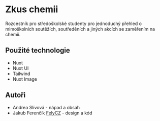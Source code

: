 # Zkus chemii
Rozcestník pro středoškolské studenty pro jednoduchý přehled o mimoškolních soutěžích, 
soutředěních a jiných akcích se zaměřením na chemii.

## Použité technologie
* Nuxt
* Nuxt UI
* Tailwind
* Nuxt Image

## Autoři
* Andrea Slívová - nápad a obsah
* Jakub Ferenčík [FelyCZ](https://github.com/FelyCZ/) - design a kód

